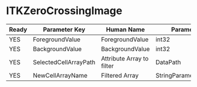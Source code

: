 # ITKZeroCrossingImage #

| Ready | Parameter Key | Human Name | Parameter Type | Parameter Class |
|-------|---------------|------------|-----------------|----------------|
| YES | ForegroundValue | ForegroundValue | int32 | Int32Parameter |
| YES | BackgroundValue | BackgroundValue | int32 | Int32Parameter |
| YES | SelectedCellArrayPath | Attribute Array to filter | DataPath | ArraySelectionParameter |
| YES | NewCellArrayName | Filtered Array | StringParameter::ValueType | StringParameter |
